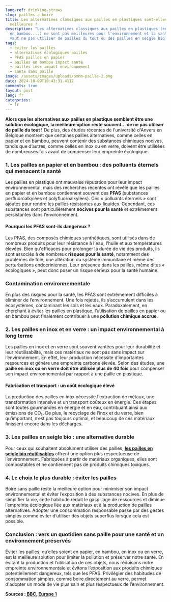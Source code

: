 ```yaml
---
lang-ref: drinking-straws
slug: pailles-a-boire
title: Les alternatives classiques aux pailles en plastiques sont-elles vraiment
  meilleures ?
description: "Les alternatives classiques aux pailles en plastiques (en papier,
  en bambou....) ne sont pas meilleures pour l'environnement et la santé. Mieux
  vaut ne pas utiliser de pailles du tout ou des pailles en seigle bio. "
tags:
  - éviter les pailles
  - alternatives écologiques pailles
  - PFAS pailles en papier
  - pailles en bambou impact santé
  - pailles inox impact environnement
  - santé sans paille
image: /assets/images/uploads/omnm-paille-2.png
date: 2024-10-09T10:43:31.411Z
comments: true
layout: post
lang: fr
categories:
  - fr
---
```



**Alors que les alternatives aux pailles en plastique semblent être une solution écologique, la meilleure option reste souvent… de ne pas utiliser de paille du tout !** De plus, des études récentes de l'université d'Anvers en Belgique montrent que certaines pailles alternatives, comme celles en papier et en bambou, peuvent contenir des substances chimiques nocives, tandis que d’autres, comme celles en inox ou en verre, doivent être utilisées de nombreuses fois avant de compenser leur empreinte écologique. 

### 1. Les pailles en papier et en bambou : des polluants éternels qui menacent la santé

Les pailles en plastique ont mauvaise réputation pour leur impact environnemental, mais des recherches récentes ont révélé que les pailles en papier et en bambou contiennent souvent des **PFAS** (substances perfluoroalkylées et polyfluoroalkylées). Ces « polluants éternels » sont ajoutés pour rendre les pailles résistantes aux liquides. Cependant, ces substances sont particulièrement **nocives pour la santé** et extrêmement persistantes dans l’environnement.

#### Pourquoi les PFAS sont-ils dangereux ?

Les PFAS, des composés chimiques synthétiques, sont utilisés dans de nombreux produits pour leur résistance à l'eau, l'huile et aux températures élevées. Bien qu'efficaces pour prolonger la durée de vie des produits, ils sont associés à de nombreux **risques pour la santé**, notamment des problèmes de foie, une altération du système immunitaire et même des perturbations endocriniennes. Leur présence dans les pailles, même dites « écologiques », peut donc poser un risque sérieux pour la santé humaine.

### Contamination environnementale

En plus des risques pour la santé, les PFAS sont extrêmement difficiles à éliminer de l’environnement. Une fois rejetés, ils s’accumulent dans les écosystèmes, contaminant les sols et les eaux. Paradoxalement, en cherchant à éviter les pailles en plastique, l’utilisation de pailles en papier ou en bambou peut finalement contribuer à une **pollution chimique accrue**.

### 2. Les pailles en inox et en verre : un impact environnemental à long terme

Les pailles en inox et en verre sont souvent vantées pour leur durabilité et leur réutilisabilité, mais ces matériaux ne sont pas sans impact sur l’environnement. En effet, leur production nécessite d’importantes ressources et génère une empreinte carbone élevée. Selon des études, une **paille en inox ou en verre doit être utilisée plus de 40 fois** pour compenser son impact environnemental par rapport à une paille en plastique.

#### Fabrication et transport : un coût écologique élevé

La production des pailles en inox nécessite l'extraction de métaux, une transformation intensive et un transport coûteux en énergie. Ces étapes sont toutes gourmandes en énergie et en eau, contribuant ainsi aux émissions de CO₂. De plus, le recyclage de l’inox et du verre, bien qu’important, n’est pas toujours optimal, et beaucoup de ces matériaux finissent encore dans les décharges.

### 3. Les pailles en seigle bio : une alternative durable

Pour ceux qui souhaitent absolument utiliser des pailles, **[les pailles en seigle bio réutilisables](https://www.lapailledo.fr)** offrent une option plus respectueuse de l’environnement. Fabriquées à partir de matériaux organiques, elles sont compostables et ne contiennent pas de produits chimiques toxiques.

### 4. Le choix le plus durable : éviter les pailles

Boire sans paille reste la meilleure option pour minimiser son impact environnemental et éviter l’exposition à des substances nocives. En plus de simplifier la vie, cette habitude réduit le gaspillage de ressources et diminue l’empreinte écologique liée aux matériaux et à la production de pailles alternatives. Adopter une consommation responsable passe par des gestes simples comme éviter d’utiliser des objets superflus lorsque cela est possible.

### Conclusion : vers un quotidien sans paille pour une santé et un environnement préservés

Éviter les pailles, qu’elles soient en papier, en bambou, en inox ou en verre, est la meilleure solution pour limiter la pollution et préserver notre santé. En évitant la production et l’utilisation de ces objets, nous réduisons notre empreinte environnementale et évitons l’exposition aux produits chimiques potentiellement dangereux, tels que les PFAS. Privilégier des habitudes de consommation simples, comme boire directement au verre, permet d'adopter un mode de vie plus sain et plus respectueux de l’environnement.



**Sources :[ BBC,](https://www.bbc.com/afrique/articles/c1d29yvjxlvo) [Europe 1](https://www.europe1.fr/sante/les-pailles-en-carton-pourraient-etre-plus-nocives-pour-la-sante-que-celles-en-plastique-4200995)**